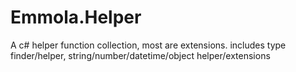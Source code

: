 # Emmola.Helper
A c# helper function collection, most are extensions. includes type finder/helper, string/number/datetime/object helper/extensions
